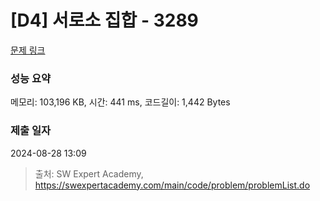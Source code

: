 # [D4] 서로소 집합 - 3289 

[문제 링크](https://swexpertacademy.com/main/code/problem/problemDetail.do?contestProbId=AWBJKA6qr2oDFAWr) 

### 성능 요약

메모리: 103,196 KB, 시간: 441 ms, 코드길이: 1,442 Bytes

### 제출 일자

2024-08-28 13:09



> 출처: SW Expert Academy, https://swexpertacademy.com/main/code/problem/problemList.do